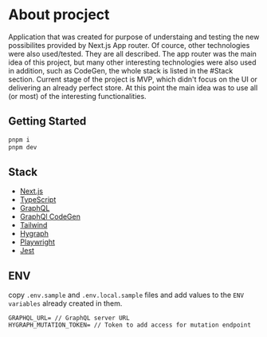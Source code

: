 # About procject

Application that was created for purpose of understaing and testing the new possibilites provided by Next.js App router. Of cource, other technologies were also used/tested. They are all described. The app router was the main idea of this project, but many other interesting technologies were also used in addition, such as CodeGen, the whole stack is listed in the #Stack section. Current stage of the project is MVP, which didn't focus on the UI or delivering an already perfect store. At this point the main idea was to use all (or most) of the interesting functionalities.

## Getting Started

```bash
pnpm i
pnpm dev
```

## Stack

- [Next.js](https://nextjs.org/docs)
- [TypeScript](https://www.typescriptlang.org/)
- [GraphQL](https://graphql.org/)
- [GraphQl CodeGen](https://github.com/dotansimha/graphql-code-generator#readme)
- [Tailwind](https://tailwindcss.com/)
- [Hygraph](https://hygraph.com/)
- [Playwright](https://playwright.dev/)
- [Jest](https://jestjs.io/)

## ENV

copy `.env.sample` and `.env.local.sample` files and add values to the `ENV variables` already created in them.

```
GRAPHQL_URL= // GraphQL server URL
HYGRAPH_MUTATION_TOKEN= // Token to add access for mutation endpoint
```
